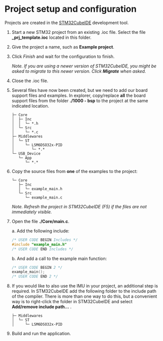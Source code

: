 # Project setup and configuration

Projects are created in the [STM32CubeIDE](https://www.st.com/en/development-tools/stm32cubeide.html) development tool.

1.  Start a new STM32 project from an existing .ioc file. Select the file **\_prj_template.ioc** located in this folder.
2.  Give the project a name, such as **Example project**.
3.  Click _Finish_ and wait for the configuration to finish.

    _Note. If you are using a newer version of STM32CubeIDE, you might be asked to migrate to this newer version. Click **Migrate** when asked._

4.  Close the .ioc file.
5.  Several files have now been created, but we need to add our board support files and examples. In explorer, copy/replace **all** the board support files from the folder **./1000 - bsp** to the project at the same indicated location.
    ```
    ├─ Core
    │  ├─ Inc
    │  │  └─ *.h
    │  └─ Src
    │     └─ *.c
    ├─ Middlewares
    │  └─ ST
    │     └─ LSM6DSO32x-PID
    │        └─ *.*
    └─ USB_Device
       └─ App
          └─ *.*
    ```
6.  Copy the source files from **one** of the examples to the project:

    ```
    └─ Core
       ├─ Inc
       │  └─ example_main.h
       └─ Src
          └─ example_main.c
    ```

    _Note. Refresh the project in STM32CubeIDE (F5) if the files are not immediately visible._

7.  Open the file **./Core/main.c**.

    a. Add the following include:

    ```C
    /* USER CODE BEGIN Includes */
    #include "example_main.h"
    /* USER CODE END Includes */
    ```

    b. And add a call to the example main function:

    ```C
    /* USER CODE BEGIN 2 */
    example_main();
    /* USER CODE END 2 */
    ```

8.  If you would like to also use the IMU in your project, an additional step is required.
    In STM32CubeIDE add the following folder to the include path of the compiler. There is more than one way to do this, but a convenient way is to right-click the folder in STM32CubeIDE and select **Add/remove include path...** .
    ```
    ├─ Middlewares
    │  └─ ST
    │     └─ LSM6DSO32x-PID
    ```
9.  Build and run the application.
